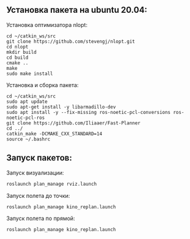 ## Установка пакета на ubuntu 20.04:
Установка оптимизатора nlopt:
```
cd ~/catkin_ws/src
git clone https://github.com/stevengj/nlopt.git
cd nlopt
mkdir build
cd build
cmake ..
make
sudo make install
```
Установка и сборка пакета:
```
cd ~/catkin_ws/src
sudo apt update
sudo apt-get install -y libarmadillo-dev
sudo apt install -y --fix-missing ros-noetic-pcl-conversions ros-noetic-pcl-ros
git clone https://github.com/Iliaaer/Fast-Planner
cd ../ 
catkin_make -DCMAKE_CXX_STANDARD=14
source ~/.bashrc
```
## Запуск пакетов:
Запуск визуализации:
```bash
roslaunch plan_manage rviz.launch
```
Запуск полета до точки:
```bash
roslaunch plan_manage kino_replan.launch
```
Запуск полета по прямой:
```bash
roslaunch plan_manage kino_replan.launch
```
